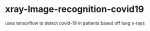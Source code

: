 # xray-Image-recognition-covid19
uses tensorflow to detect covid-19 in patients based off lung x-rays
